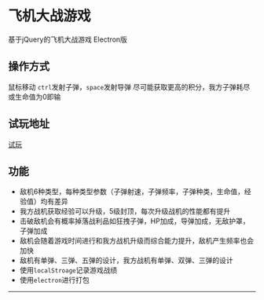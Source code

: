 # 飞机大战游戏
  基于jQuery的飞机大战游戏
  Electron版
  
## 操作方式
  鼠标移动
  `ctrl`发射子弹，`space`发射导弹
  尽可能获取更高的积分，我方子弹耗尽或生命值为0即输

## 试玩地址
  [试玩](http://119.29.250.245/)

## 功能

  - 敌机6种类型，每种类型参数（子弹射速，子弹频率，子弹种类，生命值，经验值）均有差异
  - 我方战机获取经验可以升级，5级封顶，每次升级战机的性能都有提升
  - 击破敌机会有概率掉落战利品如狂拽子弹，HP加成，导弹加成，无敌护罩，子弹加成
  - 敌机会随着游戏时间进行和我方战机升级而综合能力提升，敌机产生频率也会加快
  - 敌机有单弹、三弹、五弹的设计，我方战机有单弹、双弹、三弹的设计
  - 使用`localStroage`记录游戏战绩
  - 使用`electron`进行打包

----
